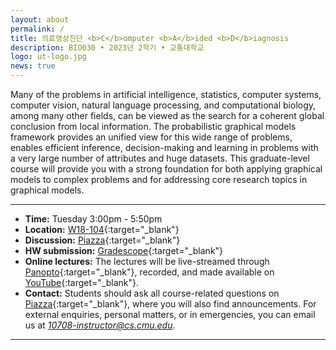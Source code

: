 ```yaml
---
layout: about
permalink: /
title: 의료영상진단 <b>C</b>omputer <b>A</b>ided <b>D</b>iagnosis
description: BIO030 • 2023년 2학기 • 교통대학교
logo: ut-logo.jpg
news: true
---
```


Many of the problems in artificial intelligence, statistics, computer systems, computer vision, natural language processing, and computational biology, among many other fields, can be viewed as the search for a coherent global conclusion from local information.
The probabilistic graphical models framework provides an unified view for this wide range of problems, enables efficient inference, decision-making and learning in problems with a very large number of attributes and huge datasets.
This graduate-level course will provide you with a strong foundation for both applying graphical models to complex problems and for addressing core research topics in graphical models.

---

- **Time:** Tuesday 3:00pm - 5:50pm
- **Location:** [W18-104](https://www.google.com/maps/place/Posner+Hall/@40.4424422,-79.9448675){:target="\_blank"}
- **Discussion:** [Piazza](https://piazza.com/class/jqh4n6275r82yq){:target="\_blank"}
- **HW submission:** [Gradescope](https://www.gradescope.com/courses/36025){:target="\_blank"}
- **Online lectures:** The lectures will be live-streamed through [Panopto](https://scs.hosted.panopto.com/Panopto/Pages/Sessions/List.aspx?folderID=0f44b4d7-fb4e-49eb-b88d-a9d00125e1b3){:target="\_blank"}, recorded, and made available on [YouTube](https://www.youtube.com/playlist?list=PLoZgVqqHOumTY2CAQHL45tQp6kmDnDcqn){:target="\_blank"}.
- **Contact:** Students should ask all course-related questions on [Piazza](https://piazza.com/class/jqh4n6275r82yq){:target="\_blank"}, where you will also find announcements. For external enquiries, personal matters, or in emergencies, you can email us at *10708-instructor@cs.cmu.edu*.

---
